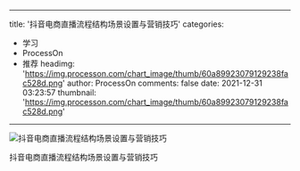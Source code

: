 
---
title: '抖音电商直播流程结构场景设置与营销技巧'
categories: 
 - 学习
 - ProcessOn
 - 推荐
headimg: 'https://img.processon.com/chart_image/thumb/60a89923079129238fac528d.png'
author: ProcessOn
comments: false
date: 2021-12-31 03:23:57
thumbnail: 'https://img.processon.com/chart_image/thumb/60a89923079129238fac528d.png'
---

<div>   
<img class="thumb" alt="抖音电商直播流程结构场景设置与营销技巧" src="https://img.processon.com/chart_image/thumb/60a89923079129238fac528d.png" referrerpolicy="no-referrer">
<p>抖音电商直播流程结构场景设置与营销技巧</p>  
</div>
            